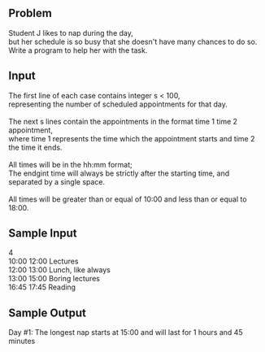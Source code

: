 ## Problem
Student J likes to nap during the day, 
<br> but her schedule is so busy that she doesn't have many chances to do so.
<br> Write a program to help her with the task.

## Input
The first line of each case contains integer s < 100,
<br> representing the number of scheduled appointments for that day.
<br>
<br> The next s lines contain the appointments in the format time 1 time 2 appointment,
<br> where time 1 represents the time which the appointment starts and time 2 the time it ends.
<br>
<br> All times will be in the hh:mm format;
<br> The endgint time will always be strictly after the starting time, and separated by a single space.
<br>
<br> All times will be greater than or equal of 10:00 and less than or equal to 18:00.

## Sample Input
4
<br> 10:00 12:00 Lectures
<br> 12:00 13:00 Lunch, like always
<br> 13:00 15:00 Boring lectures
<br> 16:45 17:45 Reading

## Sample Output
Day #1: The longest nap starts at 15:00 and will last for 1 hours and 45 minutes
